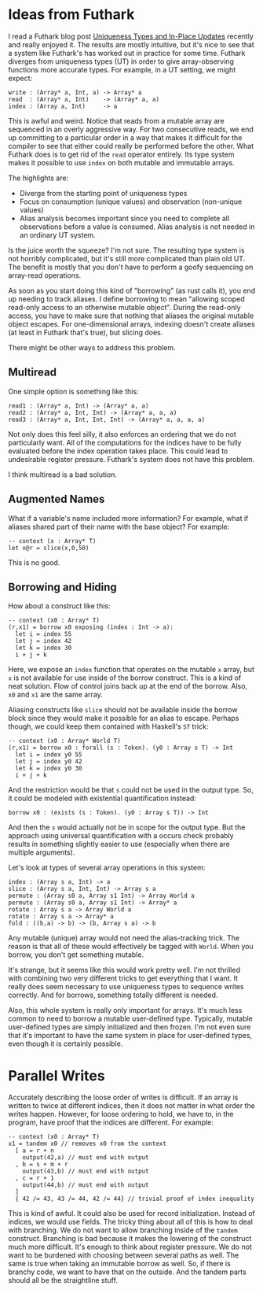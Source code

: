 # Ideas from Futhark

I read a Futhark blog post
[Uniqueness Types and In-Place Updates](https://futhark-lang.org/blog/2022-06-13-uniqueness-types.html)
recently and really enjoyed it. The results are mostly intuitive, but it's
nice to see that a system like Futhark's has worked out in practice for
some time. Futhark diverges from uniqueness types (UT) in order to give
array-observing functions more accurate types. For example, in a UT setting,
we might expect:

    write : (Array* a, Int, a) -> Array* a
    read  : (Array* a, Int)    -> (Array* a, a)
    index : (Array a, Int)     -> a

This is awful and weird. Notice that reads from a mutable array are
sequenced in an overly aggressive way. For two consecutive reads, we
end up committing to a particular order in a way that makes it difficult
for the compiler to see that either could really be performed before
the other. What Futhark does is to get rid of the `read` operator
entirely. Its type system makes it possible to use `index` on both
mutable and immutable arrays.

The highlights are:

* Diverge from the starting point of uniqueness types
* Focus on consumption (unique values) and observation (non-unique values)
* Alias analysis becomes important since you need to complete
  all observations before a value is consumed. Alias analysis
  is not needed in an ordinary UT system.

Is the juice worth the squeeze? I'm not sure. The resulting type system
is not horribly complicated, but it's still more complicated than
plain old UT. The benefit is mostly that you don't have to perform
a goofy sequencing on array-read operations.

As soon as you start doing this kind of "borrowing" (as rust calls it),
you end up needing to track aliases. I define borrowing to mean
"allowing scoped read-only access to an otherwise mutable object". 
During the read-only access, you have to make sure that nothing
that aliases the original mutable object escapes. For one-dimensional
arrays, indexing doesn't create aliases (at least in Futhark that's
true), but slicing does.

There might be other ways to address this problem.

## Multiread

One simple option is something like this:

    read1 : (Array* a, Int) -> (Array* a, a)
    read2 : (Array* a, Int, Int) -> (Array* a, a, a)
    read3 : (Array* a, Int, Int, Int) -> (Array* a, a, a, a)

Not only does this feel silly, it also enforces an ordering that we do not
particularly want. All of the computations for the indices have to be
fully evaluated before the index operation takes place. This could lead
to undesirable register pressure. Futhark's system does not have
this problem.

I think multiread is a bad solution.

## Augmented Names

What if a variable's name included more information? For example, what if
aliases shared part of their name with the base object? For example:

    -- context (x : Array* T)
    let x@r = slice(x,0,50)

This is no good.

## Borrowing and Hiding

How about a construct like this:

    -- context (x0 : Array* T)
    (r,x1) = borrow x0 exposing (index : Int -> a):
      let i = index 55
      let j = index 42
      let k = index 30
      i + j + k

Here, we expose an `index` function that operates on the mutable `x`
array, but `x` is not available for use inside of the borrow construct.
This is a kind of neat solution. Flow of control joins back up at the
end of the borrow. Also, `x0` and `x1` are the same array.

Aliasing constructs like `slice` should not be available inside the
borrow block since they would make it possible for an alias to escape.
Perhaps though, we could keep them contained with Haskell's `ST` trick:

    -- context (x0 : Array* World T)
    (r,x1) = borrow x0 : forall (s : Token). (y0 : Array s T) -> Int
      let i = index y0 55
      let j = index y0 42
      let k = index y0 30
      i + j + k

And the restriction would be that `s` could not be used in the
output type. So, it could be modeled with existential quantification
instead:

    borrow x0 : (exists (s : Token). (y0 : Array s T)) -> Int

And then the `s` would actually not be in scope for the output type.
But the approach using universal quantification with a occurs check
probably results in something slightly easier to use (especially
when there are multiple arguments).

Let's look at types of several array operations in this system:

    index : (Array s a, Int) -> a
    slice : (Array s a, Int, Int) -> Array s a
    permute : (Array s0 a, Array s1 Int) -> Array World a
    permute : (Array s0 a, Array s1 Int) -> Array* a
    rotate : Array s a -> Array World a
    rotate : Array s a -> Array* a
    fold : ((b,a) -> b) -> (b, Array s a) -> b

Any mutable (unique) array would not need the alias-tracking trick.
The reason is that all of these would effectively be tagged with
`World`. When you borrow, you don't get something mutable.

It's strange, but it seems like this would work pretty well. I'm
not thrilled with combining two very different tricks to get
everything that I want. It really does seem necessary to use
uniqueness types to sequence writes correctly. And for borrows,
something totally different is needed.

Also, this whole system is really only important for arrays. It's
much less common to need to borrow a mutable user-defined type.
Typically, mutable user-defined types are simply initialized and
then frozen. I'm not even sure that it's important to have the
same system in place for user-defined types, even though it is
certainly possible.

# Parallel Writes

Accurately describing the loose order of writes is difficult. If
an array is written to twice at different indices, then it does
not matter in what order the writes happen. However, for loose
ordering to hold, we have to, in the program, have proof that
the indices are different. For example:

    -- context (x0 : Array* T)
    x1 = tandem x0 // removes x0 from the context
      [ a = r + n
        output(42,a) // must end with output
      , b = s + m + r
        output(43,b) // must end with output
      , c = r + 1
        output(44,b) // must end with output
      ]
      { 42 /= 43, 43 /= 44, 42 /= 44} // trivial proof of index inequality

This is kind of awful. It could also be used for record initialization.
Instead of indices, we would use fields. The tricky thing about
all of this is how to deal with branching. We do not want to allow
branching inside of the `tandem` construct. Branching is bad
because it makes the lowering of the construct much more difficult.
It's enough to think about register pressure. We do not want to
be burdened with choosing between several paths as well. The same
is true when taking an immutable borrow as well. So, if there is
branchy code, we want to have that on the outside. And the tandem
parts should all be the straightline stuff.
